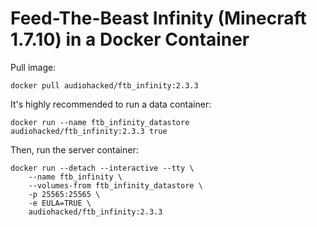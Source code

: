 # Feed-The-Beast Infinity (Minecraft 1.7.10) in a Docker Container
Pull image:
```
docker pull audiohacked/ftb_infinity:2.3.3
```

It's highly recommended to run a data container:
```
docker run --name ftb_infinity_datastore audiohacked/ftb_infinity:2.3.3 true
```

Then, run the server container:
```
docker run --detach --interactive --tty \
    --name ftb_infinity \
    --volumes-from ftb_infinity_datastore \
    -p 25565:25565 \
    -e EULA=TRUE \
    audiohacked/ftb_infinity:2.3.3
```
